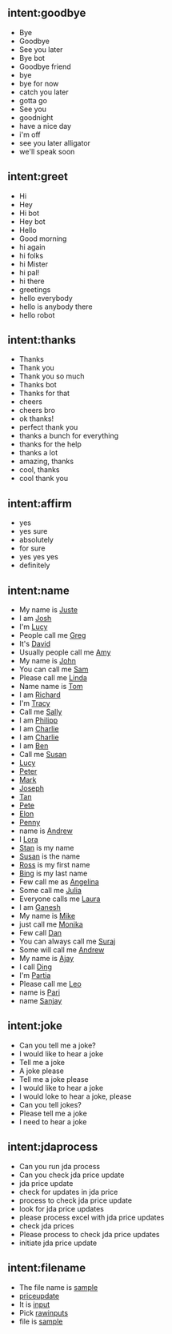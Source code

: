 <!--- Make sure to update this training data file with more training examples from https://forum.rasa.com/t/rasa-starter-pack/704 --> 

## intent:goodbye <!--- The label of the intent --> 
- Bye 			<!--- Training examples for intent 'bye'--> 
- Goodbye
- See you later
- Bye bot
- Goodbye friend
- bye
- bye for now
- catch you later
- gotta go
- See you
- goodnight
- have a nice day
- i'm off
- see you later alligator
- we'll speak soon

## intent:greet
- Hi
- Hey
- Hi bot
- Hey bot
- Hello
- Good morning
- hi again
- hi folks
- hi Mister
- hi pal!
- hi there
- greetings
- hello everybody
- hello is anybody there
- hello robot

## intent:thanks
- Thanks
- Thank you
- Thank you so much
- Thanks bot
- Thanks for that
- cheers
- cheers bro
- ok thanks!
- perfect thank you
- thanks a bunch for everything
- thanks for the help
- thanks a lot
- amazing, thanks
- cool, thanks
- cool thank you

## intent:affirm
- yes
- yes sure
- absolutely
- for sure
- yes yes yes
- definitely


## intent:name
- My name is [Juste](name)  <!--- Square brackets contain the value of entity while the text in parentheses is a a label of the entity --> 
- I am [Josh](name)
- I'm [Lucy](name)
- People call me [Greg](name)
- It's [David](name)
- Usually people call me [Amy](name)
- My name is [John](name)
- You can call me [Sam](name)
- Please call me [Linda](name)
- Name name is [Tom](name)
- I am [Richard](name)
- I'm [Tracy](name)
- Call me [Sally](name)
- I am [Philipp](name)
- I am [Charlie](name)
- I am [Charlie](name)
- I am [Ben](name)
- Call me [Susan](name)
- [Lucy](name)
- [Peter](name)
- [Mark](name)
- [Joseph](name)
- [Tan](name)
- [Pete](name)
- [Elon](name)
- [Penny](name)
- name is [Andrew](name)
- I [Lora](name)
- [Stan](name) is my name
- [Susan](name) is the name
- [Ross](name) is my first name
- [Bing](name) is my last name
- Few call me as [Angelina](name)
- Some call me [Julia](name)
- Everyone calls me [Laura](name)
- I am [Ganesh](name)
- My name is [Mike](name)
- just call me [Monika](name)
- Few call [Dan](name)
- You can always call me [Suraj](name)
- Some will call me [Andrew](name)
- My name is [Ajay](name)
- I call [Ding](name)
- I'm [Partia](name)
- Please call me [Leo](name)
- name is [Pari](name)
- name [Sanjay](name)


## intent:joke
- Can you tell me a joke?
- I would like to hear a joke
- Tell me a joke
- A joke please
- Tell me a joke please
- I would like to hear a joke
- I would loke to hear a joke, please
- Can you tell jokes?
- Please tell me a joke
- I need to hear a joke

## intent:jdaprocess
- Can you run jda process
- Can you check jda price update
- jda price update
- check for updates in jda price
- process to check jda price update
- look for jda price updates
- please process excel with jda price updates
- check jda prices
- Please process to check jda price updates
- initiate jda price update


## intent:filename
- The file name is [sample](filename)  <!--- Square brackets contain the value of entity while the text in parentheses is a a label of the entity --> 
- [priceupdate](filename)
- It is [input](filename)
- Pick [rawinputs](filename)
- file is [sample](filename)
